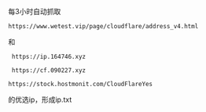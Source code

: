 每3小时自动抓取
```
https://www.wetest.vip/page/cloudflare/address_v4.html
```
和
```
 https://ip.164746.xyz
```
```
 https://cf.090227.xyz
```
```
https://stock.hostmonit.com/CloudFlareYes
```
的优选ip，形成ip.txt 
